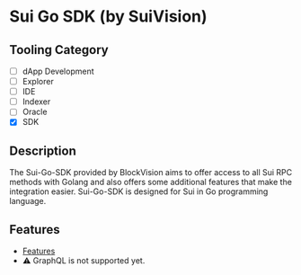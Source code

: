 # Sui Go SDK (by SuiVision)

## Tooling Category

- [ ] dApp Development
- [ ] Explorer
- [ ] IDE
- [ ] Indexer
- [ ] Oracle
- [x] SDK

## Description

The Sui-Go-SDK provided by BlockVision aims to offer access to all Sui RPC methods with Golang and also offers some additional features that make the integration easier. Sui-Go-SDK is designed for Sui in Go programming language.

## Features

- [Features](https://github.com/block-vision/sui-go-sdk?tab=readme-ov-file#examples)
- ⚠️ GraphQL is not supported yet.
